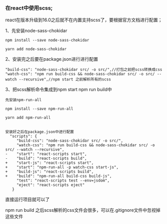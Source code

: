 ### 在react中使用scss;

react在版本升级到16.0之后就不在内置支持scss了，要根据官方文档进行配置；

1、先安装node-sass-chokidar

```
npm install --save node-sass-chokidar

yarn add node-sass-chokidar
```

2、安装完之后要在package.json进行进行配置

```
"build-css": "node-sass-chokidar src/ -o src/",//打包之前把scss转换成css
"watch-css": "npm run build-css && node-sass-chokidar src/ -o src/ --watch --recursive",//npm start 之前解析所有的scss
```

3、把scss解析命令集成到npm start    npm run build中

```
先安装npm-run-all

npm install --save npm-run-all

yarn add npm-run-all


安装好之后在package.json中进行配置
  "scripts": {
     "build-css": "node-sass-chokidar src/ -o src/",
     "watch-css": "npm run build-css && node-sass-chokidar src/ -o src/ --watch --recursive",
-    "start": "react-scripts start",
-    "build": "react-scripts build",
+    "start-js": "react-scripts start",
+    "start": "npm-run-all -p watch-css start-js",
+    "build-js": "react-scripts build",
+    "build": "npm-run-all build-css build-js",
     "test": "react-scripts test --env=jsdom",
     "eject": "react-scripts eject"
   }
```

直接运行项目就可以了



npm run build 之后scss解析的css文件会很多，可以在.gitignore文件中忽视掉这些文件

